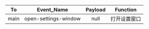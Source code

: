 |  To  |      Event_Name      | Payload |   Function   |
| :--: | :------------------: | :-----: | :----------: |
| main | open-settings-window |  null   | 打开设置窗口 |
